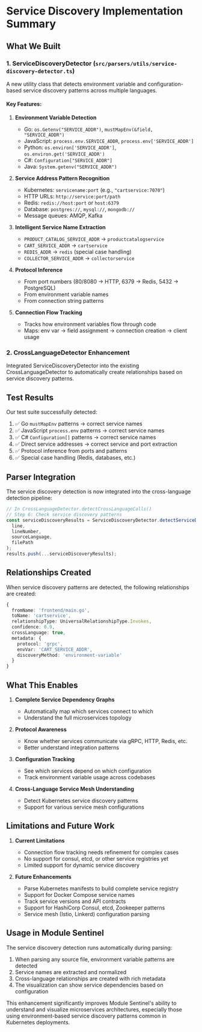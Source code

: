 # Service Discovery Implementation Summary

## What We Built

### 1. **ServiceDiscoveryDetector** (`src/parsers/utils/service-discovery-detector.ts`)

A new utility class that detects environment variable and configuration-based service discovery patterns across multiple languages.

#### Key Features:

1. **Environment Variable Detection**
   - Go: `os.Getenv("SERVICE_ADDR")`, `mustMapEnv(&field, "SERVICE_ADDR")`
   - JavaScript: `process.env.SERVICE_ADDR`, `process.env['SERVICE_ADDR']`
   - Python: `os.environ['SERVICE_ADDR']`, `os.environ.get('SERVICE_ADDR')`
   - C#: `Configuration["SERVICE_ADDR"]`
   - Java: `System.getenv("SERVICE_ADDR")`

2. **Service Address Pattern Recognition**
   - Kubernetes: `servicename:port` (e.g., `"cartservice:7070"`)
   - HTTP URLs: `http://service:port/path`
   - Redis: `redis://host:port` or `host:6379`
   - Database: `postgres://`, `mysql://`, `mongodb://`
   - Message queues: AMQP, Kafka

3. **Intelligent Service Name Extraction**
   - `PRODUCT_CATALOG_SERVICE_ADDR` → `productcatalogservice`
   - `CART_SERVICE_ADDR` → `cartservice`
   - `REDIS_ADDR` → `redis` (special case handling)
   - `COLLECTOR_SERVICE_ADDR` → `collectorservice`

4. **Protocol Inference**
   - From port numbers (80/8080 → HTTP, 6379 → Redis, 5432 → PostgreSQL)
   - From environment variable names
   - From connection string patterns

5. **Connection Flow Tracking**
   - Tracks how environment variables flow through code
   - Maps: env var → field assignment → connection creation → client usage

### 2. **CrossLanguageDetector Enhancement**

Integrated ServiceDiscoveryDetector into the existing CrossLanguageDetector to automatically create relationships based on service discovery patterns.

## Test Results

Our test suite successfully detected:

1. ✅ Go `mustMapEnv` patterns → correct service names
2. ✅ JavaScript `process.env` patterns → correct service names  
3. ✅ C# `Configuration[]` patterns → correct service names
4. ✅ Direct service addresses → correct service and port extraction
5. ✅ Protocol inference from ports and patterns
6. ✅ Special case handling (Redis, databases, etc.)

## Parser Integration

The service discovery detection is now integrated into the cross-language detection pipeline:

```typescript
// In CrossLanguageDetector.detectCrossLanguageCalls()
// Step 6: Check service discovery patterns
const serviceDiscoveryResults = ServiceDiscoveryDetector.detectServiceDiscovery(
  line,
  lineNumber,
  sourceLanguage,
  filePath
);
results.push(...serviceDiscoveryResults);
```

## Relationships Created

When service discovery patterns are detected, the following relationships are created:

```typescript
{
  fromName: 'frontend/main.go',
  toName: 'cartservice',
  relationshipType: UniversalRelationshipType.Invokes,
  confidence: 0.9,
  crossLanguage: true,
  metadata: {
    protocol: 'grpc',
    envVar: 'CART_SERVICE_ADDR',
    discoveryMethod: 'environment-variable'
  }
}
```

## What This Enables

1. **Complete Service Dependency Graphs**
   - Automatically map which services connect to which
   - Understand the full microservices topology

2. **Protocol Awareness**
   - Know whether services communicate via gRPC, HTTP, Redis, etc.
   - Better understand integration patterns

3. **Configuration Tracking**
   - See which services depend on which configuration
   - Track environment variable usage across codebases

4. **Cross-Language Service Mesh Understanding**
   - Detect Kubernetes service discovery patterns
   - Support for various service mesh configurations

## Limitations and Future Work

1. **Current Limitations**
   - Connection flow tracking needs refinement for complex cases
   - No support for consul, etcd, or other service registries yet
   - Limited support for dynamic service discovery

2. **Future Enhancements**
   - Parse Kubernetes manifests to build complete service registry
   - Support for Docker Compose service names
   - Track service versions and API contracts
   - Support for HashiCorp Consul, etcd, Zookeeper patterns
   - Service mesh (Istio, Linkerd) configuration parsing

## Usage in Module Sentinel

The service discovery detection runs automatically during parsing:

1. When parsing any source file, environment variable patterns are detected
2. Service names are extracted and normalized
3. Cross-language relationships are created with rich metadata
4. The visualization can show service dependencies based on configuration

This enhancement significantly improves Module Sentinel's ability to understand and visualize microservices architectures, especially those using environment-based service discovery patterns common in Kubernetes deployments.